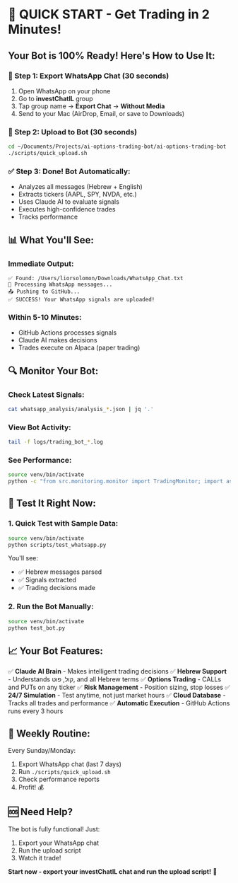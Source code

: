 # 🚀 QUICK START - Get Trading in 2 Minutes!

## Your Bot is 100% Ready! Here's How to Use It:

### 📱 Step 1: Export WhatsApp Chat (30 seconds)
1. Open WhatsApp on your phone
2. Go to **investChatIL** group
3. Tap group name → **Export Chat** → **Without Media**
4. Send to your Mac (AirDrop, Email, or save to Downloads)

### 💾 Step 2: Upload to Bot (30 seconds)
```bash
cd ~/Documents/Projects/ai-options-trading-bot/ai-options-trading-bot
./scripts/quick_upload.sh
```

### ✅ Step 3: Done! Bot Automatically:
- Analyzes all messages (Hebrew + English)
- Extracts tickers (AAPL, SPY, NVDA, etc.)
- Uses Claude AI to evaluate signals
- Executes high-confidence trades
- Tracks performance

## 📊 What You'll See:

### Immediate Output:
```
✅ Found: /Users/liorsolomon/Downloads/WhatsApp_Chat.txt
🔄 Processing WhatsApp messages...
📤 Pushing to GitHub...
✅ SUCCESS! Your WhatsApp signals are uploaded!
```

### Within 5-10 Minutes:
- GitHub Actions processes signals
- Claude AI makes decisions
- Trades execute on Alpaca (paper trading)

## 🔍 Monitor Your Bot:

### Check Latest Signals:
```bash
cat whatsapp_analysis/analysis_*.json | jq '.'
```

### View Bot Activity:
```bash
tail -f logs/trading_bot_*.log
```

### See Performance:
```bash
source venv/bin/activate
python -c "from src.monitoring.monitor import TradingMonitor; import asyncio; print(asyncio.run(TradingMonitor().generate_report()))"
```

## 🎯 Test It Right Now:

### 1. Quick Test with Sample Data:
```bash
source venv/bin/activate
python scripts/test_whatsapp.py
```
You'll see:
- ✅ Hebrew messages parsed
- ✅ Signals extracted
- ✅ Trading decisions made

### 2. Run the Bot Manually:
```bash
source venv/bin/activate
python test_bot.py
```

## 📈 Your Bot Features:

✅ **Claude AI Brain** - Makes intelligent trading decisions
✅ **Hebrew Support** - Understands קול, פוט, and all Hebrew terms
✅ **Options Trading** - CALLs and PUTs on any ticker
✅ **Risk Management** - Position sizing, stop losses
✅ **24/7 Simulation** - Test anytime, not just market hours
✅ **Cloud Database** - Tracks all trades and performance
✅ **Automatic Execution** - GitHub Actions runs every 3 hours

## 🔄 Weekly Routine:

Every Sunday/Monday:
1. Export WhatsApp chat (last 7 days)
2. Run `./scripts/quick_upload.sh`
3. Check performance reports
4. Profit! 💰

## 🆘 Need Help?

The bot is fully functional! Just:
1. Export your WhatsApp chat
2. Run the upload script
3. Watch it trade!

**Start now - export your investChatIL chat and run the upload script!** 🚀